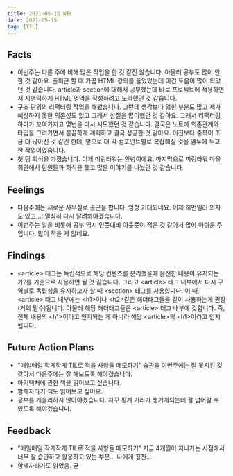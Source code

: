```yaml
---
title: 2021-05-15 WIL
date: 2021-05-15
tag: [TIL]
---
```


## Facts

- 이번주는 다른 주에 비해 많은 작업을 한 것 같진 않습니다. 아울러 공부도 많이 안한 것 같아요. 출퇴근 할 때 가끔 HTML 강의를 들었었는데 이건 도움이 많이 되었던 것 같습니다. article과 section에 대해서 공부했는데 바로 프로젝트에 적용하면서 시멘틱하게 HTML 영역을 작성하려고 노력했던 것 같습니다.
- 구조 단위의 리팩터링 작업을 해봤습니다. 그런데 생각보다 얽힌 부분도 많고 제가 예상하지 못한 의존성도 있고 그래서 삽질을 많이했던 것 같아요. 그래서 리팩터링하다가 꼬여가지고 몇번을 다시 시도했던 것 같습니다. 결국은 노트에 의존관계와 타입을 그려가면서 꼼꼼하게 계획하고 결국 성공한 것 같아요. 이전보다 중복이 조금 더 많아진 것 같긴 한데, 앞으로 더 각 컴포넌트별로 복잡해질 것을 염두에 두고 한 작업이었습니다.
- 첫 팀 회식을 가졌습니다. 이제 미림타워는 안녕이에요. 마지막으로 미림타워 마을회관에서 팀원들과 회식을 했고 많은 이야기를 나눴던 것 같습니다. 

## Feelings

- 다음주에는 새로운 사무실로 출근을 합니다. 엄청 기대되네요. 이제 허먼밀러 의자도 있고...! 열심히 다시 달려봐야겠습니다.
- 이번주는 일을 비롯해 공부 역시 인풋대비 아웃풋이 적은 것 같아서 많이 아쉬운 주입니다. 많이 적을 게 없네요.

## Findings

- \<article\> 태그는 독립적으로 해당 컨텐츠를 분리했을때 온전한 내용이 유지되는가?를 기준으로 사용하면 될 것 같습니다. 그리고 \<article\> 태그 내부에서 다시 구역별로 독립성을 유지하고자 할 때 \<section\> 태그를 사용합니다. 이 때, \<article\> 태그 내부에는 \<h1\>이나 \<h2\>같은 해더태그들을 같이 사용하는게 권장(거의 필수)됩니다. 아울러 해당 해더태그들은 \<article\> 태그 내부에 갖힙니다. 즉, 전체 내용의 \<h1\>이라고 인지되는 게 아니라 해당 \<article\>의 \<h1\>이라고 인지됩니다.

## Future Action Plans

- "매일매일 작게작게 TIL로 적을 사항들 메모하기" 습관을 이번주에는 잘 못지킨 것 같아서 다음주에는 잘 해보도록 해야겠습니다.
- 아키텍처에 관한 책을 읽어보고 싶습니다.
- 함께자라기 책도 읽어보고 싶어요.
- 공부를 게을리하지 않아야겠습니다. 자꾸 핑계 거리가 생기게되는데 잘 넘어갈 수 있도록 해야겠습니다.

## Feedback

- "매일매일 작게작게 TIL로 적을 사항들 메모하기" 지금 4개월이 지나가는 시점에서 너무 잘 습관하고 활용하고 있는 부분... 나에게 칭찬...
- 함께자라기도 읽었음. 굳
